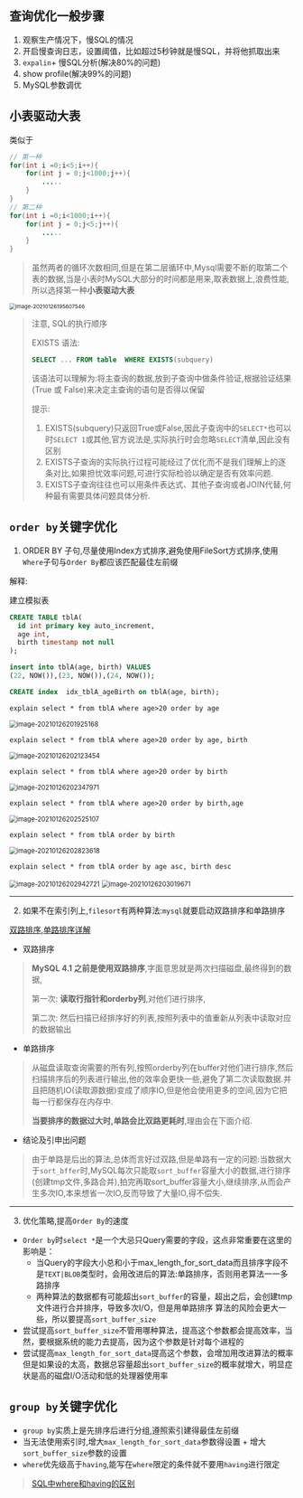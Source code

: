 ## 查询优化一般步骤

1. 观察生产情况下，慢SQL的情况
2. 开启慢查询日志，设置阈值，比如超过5秒钟就是慢SQL，并将他抓取出来
3. `expalin`+ 慢SQL分析(解决80%的问题)
4. show profile(解决99%的问题)
5. MySQL参数调优

## 小表驱动大表

类似于

```java
// 第一种
for(int i =0;i<5;i++){
    for(int j = 0;j<1000;j++){
        .....
    }
}
// 第二种
for(int i =0;i<1000;i++){
    for(int j = 0;j<5;j++){
        .....
    }
}
```

> 虽然两者的循环次数相同,但是在第二层循环中,Mysql需要不断的取第二个表的数据,当是小表时MySQL大部分的时间都是用来,取表数据上,浪费性能, 所以选择第一种**小表驱动大表**

<img src="https://ning-wang.oss-cn-beijing.aliyuncs.com/blog-imags/image-20210126195607546.png" alt="image-20210126195607546" style="zoom:67%;" />

> 注意, SQL的执行顺序
>
> EXISTS 语法:
>
> ```sql
> SELECT ... FROM table  WHERE EXISTS(subquery)
> ```
>
> 该语法可以理解为:将主查询的数据,放到子查询中做条件验证,根据验证结果(True 或 False)来决定主查询的语句是否得以保留
>
> 提示:
>
> 1. EXISTS(subquery)只返回True或False,因此子查询中的`SELECT*`也可以时`SELECT 1`或其他,官方说法是,实际执行时会忽略`SELECT`清单,因此没有区别
> 2. EXISTS子查询的实际执行过程可能经过了优化而不是我们理解上的逐条对比,如果担忧效率问题,可进行实际检验以确定是否有效率问题.
> 3. EXISTS子查询往往也可以用条件表达式、其他子查询或者JOIN代替,何种最有需要具体问题具体分析.

## `order by`关键字优化

1. ORDER BY 子句,尽量使用Index方式排序,避免使用FileSort方式排序,使用`Where`子句与`Order By`都应该匹配最佳左前缀

解释:

建立模拟表

```sql
CREATE TABLE tblA(
  id int primary key auto_increment,
  age int,
  birth timestamp not null
);

insert into tblA(age, birth) VALUES
(22, NOW()),(23, NOW()),(24, NOW());

CREATE index  idx_tblA_ageBirth on tblA(age, birth);
```

`explain select * from tblA where age>20 order by age`

<img src="https://ning-wang.oss-cn-beijing.aliyuncs.com/blog-imags/image-20210126201925168.png" alt="image-20210126201925168" style="zoom:80%;" />

`explain select * from tblA where age>20 order by age, birth`

<img src="https://ning-wang.oss-cn-beijing.aliyuncs.com/blog-imags/image-20210126202123454.png" alt="image-20210126202123454" style="zoom:80%;" />

`explain select * from tblA where age>20 order by birth`

<img src="https://ning-wang.oss-cn-beijing.aliyuncs.com/blog-imags/image-20210126202347971.png" alt="image-20210126202347971" style="zoom:80%;" />

`explain select * from tblA where age>20 order by birth,age`

<img src="https://ning-wang.oss-cn-beijing.aliyuncs.com/blog-imags/image-20210126202525107.png" alt="image-20210126202525107" style="zoom:80%;" />

`explain select * from tblA order by birth`

<img src="https://ning-wang.oss-cn-beijing.aliyuncs.com/blog-imags/image-20210126202823618.png" alt="image-20210126202823618" style="zoom:80%;" />

`explain select * from tblA order by age asc, birth desc`

<img src="https://ning-wang.oss-cn-beijing.aliyuncs.com/blog-imags/image-20210126202942721.png" alt="image-20210126202942721" style="zoom:80%;" />

<img src="https://ning-wang.oss-cn-beijing.aliyuncs.com/blog-imags/image-20210126203019671.png" alt="image-20210126203019671" style="zoom:80%;" />

--------

2. 如果不在索引列上,`filesort`有两种算法:`mysql`就要启动双路排序和单路排序

[双路排序,单路排序详解](https://blog.csdn.net/xianyun1992/article/details/107651184)

* 双路排序

> **MySQL 4.1 之前是使用双路排序**,字面意思就是两次扫描磁盘,最终得到的数据,
>
> 第一次: **读取行指针和orderby列**,对他们进行排序,
>
> 第二次: 然后扫描已经排序好的列表,按照列表中的值重新从列表中读取对应的数据输出

* 单路排序

> 从磁盘读取查询需要的所有列,按照orderby列在buffer对他们进行排序,然后扫描排序后的列表进行输出,他的效率会更快一些,避免了第二次读取数据.并且把随机IO(读取源数据)变成了顺序IO,但是他会使用更多的空间,因为它把每一行都保存在内存中.
>
> **当要排序的数据过大时,单路会比双路更耗时**,理由会在下面介绍.

* 结论及引申出问题

> 由于单路是后出的算法,总体而言好过双路,但是单路有一定的问题:当数据大于`sort_bffer`时,MySQL每次只能取`sort_buffer`容量大小的数据,进行排序(创建tmp文件,多路合并),拍完再取sort_buffer容量大小,继续排序,从而会产生多次IO,本来想省一次IO,反而导致了大量IO,得不偿失.

------

3. 优化策略,提高`Order By`的速度 

* `Order by`时`select *`是一个大忌只Query需要的字段，这点非常重要在这里的影响是： 
  * 当Query的字段大小总和小于max_length_for_sort_data而且排序字段不是`TEXT|BLOB`类型时，会用改进后的算法:单路排序，否则用老算法一一多路排序 
  * 两种算法的数据都有可能超出`sort_buffer`的容量，超出之后，会创建tmp文件进行合并排序，导致多次I/O，但是用单路排序 算法的风险会更大一些，所以要提高`sort_buffer_size` 
* 尝试提高`sort_buffer_size`不管用哪种算法，提高这个参数都会提高效率，当然，要根据系统的能力去提高，因为这个参数是针对每个进程的
* 尝试提高`max_length_for_sort_data`提高这个参数，会增加用改进算法的概率但是如果设的太高，数据总容量超出`sort_buffer_size`的概率就增大，明显症状是高的磁盘I/O活动和低的处理器使用率 

## `group by`关键字优化

* `group by`实质上是先排序后进行分组,遵照索引建得最佳左前缀
* 当无法使用索引时,增大`max_length_for_sort_data`参数得设置 + 增大`sort_buffer_size`参数的设置
* `where`优先级高于`having`,能写在`where`限定的条件就不要用`having`进行限定

> [SQL中where和having的区别](https://blog.csdn.net/liuweiyuxiang/article/details/52705127)



